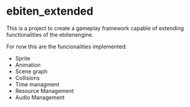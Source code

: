 # ebiten_extended

This is a project to create a gameplay framework capable of extending functionalities of the ebitenengine.

For now this are the funcionalities implemented:

- Sprite
- Animation
- Scene graph
- Collisions
- Time managment
- Resource Management
- Audio Management
